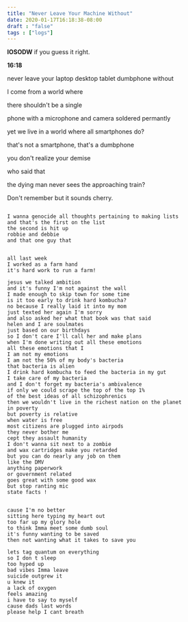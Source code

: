 ```yaml
---
title: "Never Leave Your Machine Without"
date: 2020-01-17T16:18:38-08:00
draft : "false"
tags : ["logs"]
---
```



 **IOSODW** if you guess it right.

<!--more-->

**16:18**

never leave your laptop desktop tablet dumbphone without

I come from a world where

there shouldn't be a single  

phone with a microphone and camera soldered permantly

yet we live in a world where all smartphones do?

that's not a smartphone, that's a dumbphone

you don't realize your demise

who said that

the dying man never sees the approaching train?

Don't remember but it sounds cherry.

```

I wanna genocide all thoughts pertaining to making lists
and that's the first on the list
the second is hit up
robbie and debbie
and that one guy that


all last week
I worked as a farm hand
it's hard work to run a farm!

jesus we talked ambition
and it's funny I'm not against the wall
I made enough to skip town for some time
is it too early to drink hard kombucha?
no because I really laid it into my mom
just texted her again I'm sorry
and also asked her what that book was that said
helen and I are soulmates
just based on our birthdays
so I don't care I'll call her and make plans
when I'm done writing out all these emotions
all these emotions that I
I am not my emotions
I am not the 50% of my body's bacteria
that bacteria is alien
I drink hard kombucha to feed the bacteria in my gut
I take care of my bacteria
and I don't forget my bacteria's ambivalence
if only we could scrape the top of the top 1%
of the best ideas of all schizophrenics
then we wouldn't live in the richest nation on the planet
in poverty
but poverty is relative
when water is free
most citizens are plugged into airpods
they never bother me
cept they assault humanity
I don't wanna sit next to a zombie
and wax cartridges make you retarded
but you can do nearly any job on them
like the DMV
anything paperwork
or government related
goes great with some good wax
but stop ranting mic
state facts !


cause I'm no better
sitting here typing my heart out
too far up my glory hole
to think Imma meet some dumb soul
it's funny wanting to be saved
then not wanting what it takes to save you

lets tag quantum on everything
so I don t sleep
too hyped up
bad vibes Imma leave
suicide outgrew it
u knew it
a lack of oxygen
feels amazing
i have to say to myself
cause dads last words
please help I cant breath
```

<!--
1 read

2 write

3 music

4 sing

5 YT Vizzies

6 P Call

7 Dance workout

8 POLIW.AT Blog

9 Archive

10 FF L&L

11 Friends & Fam

12 Love & Legacy

 -->
